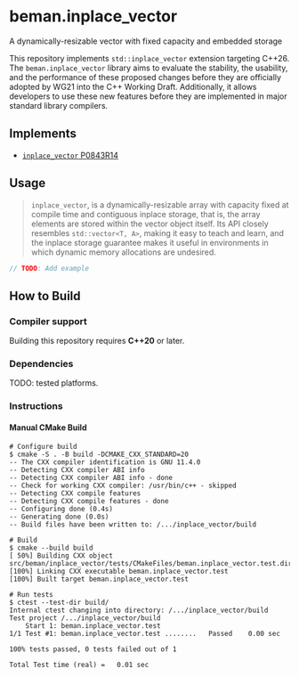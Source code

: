 # beman.inplace\_vector

A dynamically-resizable vector with fixed capacity and embedded storage

This repository implements `std::inplace_vector` extension targeting C++26.
The `beman.inplace_vector` library aims to evaluate the stability, 
the usability, and the performance of these proposed changes before they 
are officially adopted by WG21 into the C++ Working Draft. 
Additionally, it allows developers to use these new features before they 
are implemented in major standard library compilers.

## Implements

- [`inplace_vector` P0843R14](https://www.open-std.org/jtc1/sc22/wg21/docs/papers/2024/p0843r14.html)

## Usage

> `inplace_vector`, is a dynamically-resizable array with capacity fixed 
at compile time and contiguous inplace storage, 
that is, the array elements are stored within the vector object itself. 
Its API closely resembles `std::vector<T, A>`, 
making it easy to teach and learn, 
and the inplace storage guarantee makes it useful in environments in 
which dynamic memory allocations are undesired.

```cpp
// TODO: Add example
```

## How to Build

### Compiler support

Building this repository requires **C++20** or later.

### Dependencies

TODO: tested platforms.

### Instructions

<!-- TODO: add preset support -->

#### Manual CMake Build

```
# Configure build
$ cmake -S . -B build -DCMAKE_CXX_STANDARD=20
-- The CXX compiler identification is GNU 11.4.0
-- Detecting CXX compiler ABI info
-- Detecting CXX compiler ABI info - done
-- Check for working CXX compiler: /usr/bin/c++ - skipped
-- Detecting CXX compile features
-- Detecting CXX compile features - done
-- Configuring done (0.4s)
-- Generating done (0.0s)
-- Build files have been written to: /.../inplace_vector/build

# Build
$ cmake --build build
[ 50%] Building CXX object src/beman/inplace_vector/tests/CMakeFiles/beman.inplace_vector.test.dir/inplace_vector.test.cpp.o
[100%] Linking CXX executable beman.inplace_vector.test
[100%] Built target beman.inplace_vector.test

# Run tests
$ ctest --test-dir build/
Internal ctest changing into directory: /.../inplace_vector/build
Test project /.../inplace_vector/build
    Start 1: beman.inplace_vector.test
1/1 Test #1: beman.inplace_vector.test ........   Passed    0.00 sec

100% tests passed, 0 tests failed out of 1

Total Test time (real) =   0.01 sec
```


<!--
SPDX-License-Identifier: <SPDX License Expression>
-->
